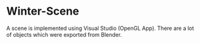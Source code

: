 # Winter-Scene
A scene is implemented using Visual Studio (OpenGL App). There are a lot of objects which were exported from Blender.
